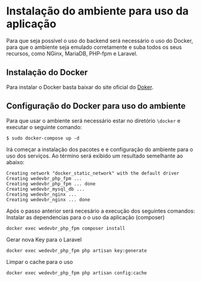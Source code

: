 # Instalação do ambiente para uso da aplicação

Para que seja possível o uso do backend será necessário o uso do Docker, para que o ambiente seja emulado corretamente e suba todos os seus recursos, como NGinx, MariaDB, PHP-fpm e Laravel.

## Instalação do Docker
Para instalar o Docker basta baixar do site oficial do [Doker](https://hub.docker.com/?overlay=onboarding).

## Configuração do Docker para uso do ambiente
Para que usar o ambiente será necessário estar no diretório `\docker` e executar o seguinte comando:
```
$ sudo docker-compose up -d
```
Irá começar a instalação dos pacotes e e configuração do ambiente para o uso dos serviços.
Ao término será exibido um resultado semelhante ao abaixo:
```
Creating network "docker_static_network" with the default driver
Creating wedevbr_php_fpm ...
Creating wedevbr_php_fpm ... done
Creating wedevbr_mysql_db ...
Creating wedevbr_nginx ...
Creating wedevbr_nginx ... done
```

Após o passo anterior será necesário a execução dos seguintes comandos:
Instalar as dependencias para o o uso da aplicação (composer)
```
docker exec wedevbr_php_fpm composer install
```
Gerar nova Key para o Laravel
```
docker exec wedevbr_php_fpm php artisan key:generate
```
Limpar o cache para o uso
```
docker exec wedevbr_php_fpm php artisan config:cache
```
